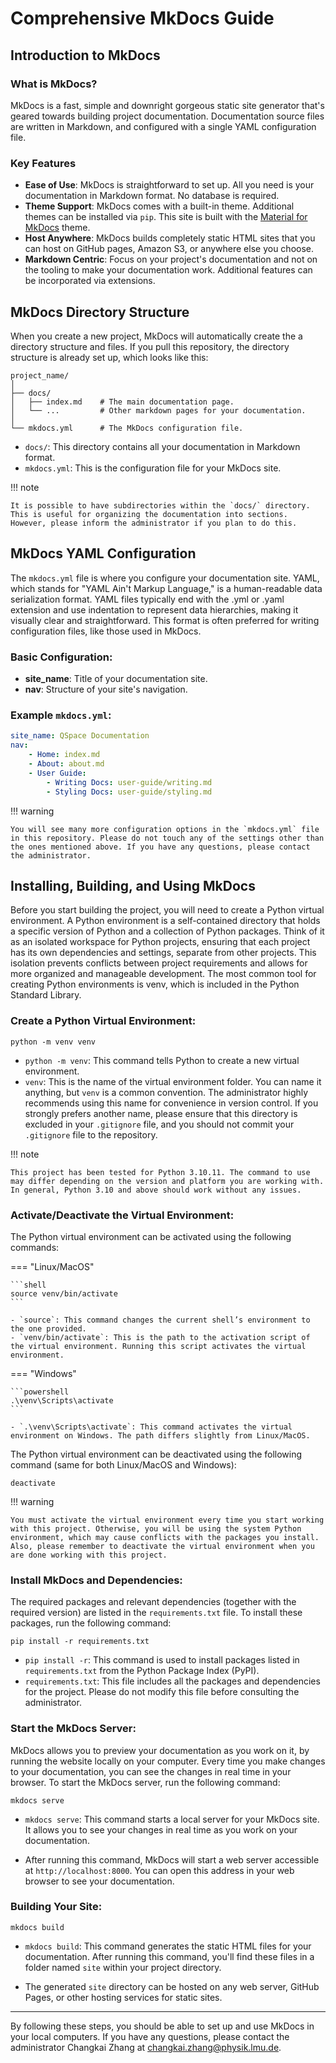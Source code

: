 # Comprehensive MkDocs Guide

## Introduction to MkDocs

### What is MkDocs?

MkDocs is a fast, simple and downright gorgeous static site generator that's geared towards building project documentation. Documentation source files are written in Markdown, and configured with a single YAML configuration file.

### Key Features

- **Ease of Use**: MkDocs is straightforward to set up. All you need is your documentation in Markdown format. No database is required.
- **Theme Support**: MkDocs comes with a built-in theme. Additional themes can be installed via `pip`. This site is built with the [Material for MkDocs](https://squidfunk.github.io/mkdocs-material/) theme.
- **Host Anywhere**: MkDocs builds completely static HTML sites that you can host on GitHub pages, Amazon S3, or anywhere else you choose.
- **Markdown Centric**: Focus on your project's documentation and not on the tooling to make your documentation work. Additional features can be incorporated via extensions.

## MkDocs Directory Structure

When you create a new project, MkDocs will automatically create the a directory structure and files. If you pull this repository, the directory structure is already set up, which looks like this:

``` title="Directory Structure"
project_name/
│
├── docs/
│   ├── index.md    # The main documentation page.
│   └── ...         # Other markdown pages for your documentation.
│
└── mkdocs.yml      # The MkDocs configuration file.
```

- `docs/`: This directory contains all your documentation in Markdown format.
- `mkdocs.yml`: This is the configuration file for your MkDocs site.

!!! note

    It is possible to have subdirectories within the `docs/` directory. This is useful for organizing the documentation into sections. However, please inform the administrator if you plan to do this.

## MkDocs YAML Configuration

The `mkdocs.yml` file is where you configure your documentation site. YAML, which stands for "YAML Ain't Markup Language," is a human-readable data serialization format. YAML files typically end with the .yml or .yaml extension and use indentation to represent data hierarchies, making it visually clear and straightforward. This format is often preferred for writing configuration files, like those used in MkDocs.

### Basic Configuration:

- **site_name**: Title of your documentation site.
- **nav**: Structure of your site's navigation.

### Example `mkdocs.yml`:

```yaml title="mkdocs.yml"
site_name: QSpace Documentation
nav:
    - Home: index.md
    - About: about.md
    - User Guide:
        - Writing Docs: user-guide/writing.md
        - Styling Docs: user-guide/styling.md
```

!!! warning

    You will see many more configuration options in the `mkdocs.yml` file in this repository. Please do not touch any of the settings other than the ones mentioned above. If you have any questions, please contact the administrator.

## Installing, Building, and Using MkDocs

Before you start building the project, you will need to create a Python virtual environment. A Python environment is a self-contained directory that holds a specific version of Python and a collection of Python packages. Think of it as an isolated workspace for Python projects, ensuring that each project has its own dependencies and settings, separate from other projects. This isolation prevents conflicts between project requirements and allows for more organized and manageable development. The most common tool for creating Python environments is venv, which is included in the Python Standard Library.

### Create a Python Virtual Environment:

```shell
python -m venv venv
```

- `python -m venv`: This command tells Python to create a new virtual environment.
- `venv`: This is the name of the virtual environment folder. You can name it anything, but `venv` is a common convention. The administrator highly recommends using this name for convenience in version control. If you strongly prefers another name, please ensure that this directory is excluded in your `.gitignore` file, and you should not commit your `.gitignore` file to the repository.

!!! note
    
    This project has been tested for Python 3.10.11. The command to use may differ depending on the version and platform you are working with. In general, Python 3.10 and above should work without any issues.

### Activate/Deactivate the Virtual Environment:

The Python virtual environment can be activated using the following commands:

=== "Linux/MacOS"

    ```shell
    source venv/bin/activate
    ```

    - `source`: This command changes the current shell’s environment to the one provided.
    - `venv/bin/activate`: This is the path to the activation script of the virtual environment. Running this script activates the virtual environment.

=== "Windows"

    ```powershell
    .\venv\Scripts\activate
    ```

    - `.\venv\Scripts\activate`: This command activates the virtual environment on Windows. The path differs slightly from Linux/MacOS.

The Python virtual environment can be deactivated using the following command (same for both Linux/MacOS and Windows):

```shell
deactivate
```

!!! warning

    You must activate the virtual environment every time you start working with this project. Otherwise, you will be using the system Python environment, which may cause conflicts with the packages you install. Also, please remember to deactivate the virtual environment when you are done working with this project.

### Install MkDocs and Dependencies:

The required packages and relevant dependencies (together with the required version) are listed in the `requirements.txt` file. To install these packages, run the following command:

```shell
pip install -r requirements.txt
```

- `pip install -r`: This command is used to install packages listed in `requirements.txt` from the Python Package Index (PyPI).
- `requirements.txt`: This file includes all the packages and dependencies for the project. Please do not modify this file before consulting the administrator.

### Start the MkDocs Server:

MkDocs allows you to preview your documentation as you work on it, by running the website locally on your computer. Every time you make changes to your documentation, you can see the changes in real time in your browser. To start the MkDocs server, run the following command:

```shell
mkdocs serve
```

- `mkdocs serve`: This command starts a local server for your MkDocs site. It allows you to see your changes in real time as you work on your documentation.

- After running this command, MkDocs will start a web server accessible at `http://localhost:8000`. You can open this address in your web browser to see your documentation.

### Building Your Site:

```shell
mkdocs build
```

- `mkdocs build`: This command generates the static HTML files for your documentation. After running this command, you'll find these files in a folder named `site` within your project directory.

- The generated `site` directory can be hosted on any web server, GitHub Pages, or other hosting services for static sites.

---

By following these steps, you should be able to set up and use MkDocs in your local computers. If you have any questions, please contact the administrator Changkai Zhang at [changkai.zhang@physik.lmu.de](mailto:changkai.zhang@physik.lmu.de).
